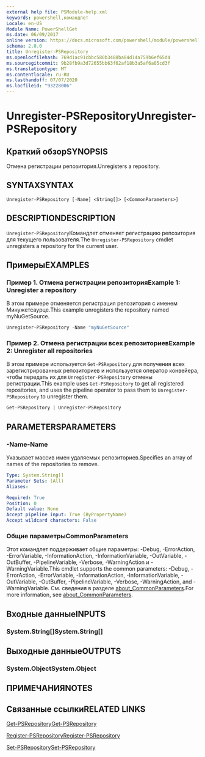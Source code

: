 ```yaml
---
external help file: PSModule-help.xml
keywords: powershell,командлет
Locale: en-US
Module Name: PowerShellGet
ms.date: 06/09/2017
online version: https://docs.microsoft.com/powershell/module/powershellget/unregister-psrepository?view=powershell-7.1&WT.mc_id=ps-gethelp
schema: 2.0.0
title: Unregister-PSRepository
ms.openlocfilehash: 769d1ac91cbbc580b3488ba84d14a759b6ef65d4
ms.sourcegitcommit: 9b28fb9a3d72655bb63f62af18b3a5af6a05cd3f
ms.translationtype: MT
ms.contentlocale: ru-RU
ms.lasthandoff: 07/07/2020
ms.locfileid: "93228006"
---
```

# <span data-ttu-id="8c48a-103">Unregister-PSRepository</span><span class="sxs-lookup"><span data-stu-id="8c48a-103">Unregister-PSRepository</span></span>

## <span data-ttu-id="8c48a-104">Краткий обзор</span><span class="sxs-lookup"><span data-stu-id="8c48a-104">SYNOPSIS</span></span>
<span data-ttu-id="8c48a-105">Отмена регистрации репозитория.</span><span class="sxs-lookup"><span data-stu-id="8c48a-105">Unregisters a repository.</span></span>

## <span data-ttu-id="8c48a-106">SYNTAX</span><span class="sxs-lookup"><span data-stu-id="8c48a-106">SYNTAX</span></span>

```
Unregister-PSRepository [-Name] <String[]> [<CommonParameters>]
```

## <span data-ttu-id="8c48a-107">DESCRIPTION</span><span class="sxs-lookup"><span data-stu-id="8c48a-107">DESCRIPTION</span></span>

<span data-ttu-id="8c48a-108">`Unregister-PSRepository`Командлет отменяет регистрацию репозитория для текущего пользователя.</span><span class="sxs-lookup"><span data-stu-id="8c48a-108">The `Unregister-PSRepository` cmdlet unregisters a repository for the current user.</span></span>

## <span data-ttu-id="8c48a-109">Примеры</span><span class="sxs-lookup"><span data-stu-id="8c48a-109">EXAMPLES</span></span>

### <span data-ttu-id="8c48a-110">Пример 1. Отмена регистрации репозитория</span><span class="sxs-lookup"><span data-stu-id="8c48a-110">Example 1: Unregister a repository</span></span>

<span data-ttu-id="8c48a-111">В этом примере отменяется регистрация репозитория с именем Минужетсаурце.</span><span class="sxs-lookup"><span data-stu-id="8c48a-111">This example unregisters the repository named myNuGetSource.</span></span>

```powershell
Unregister-PSRepository -Name "myNuGetSource"
```

### <span data-ttu-id="8c48a-112">Пример 2. Отмена регистрации всех репозиториев</span><span class="sxs-lookup"><span data-stu-id="8c48a-112">Example 2: Unregister all repositories</span></span>

<span data-ttu-id="8c48a-113">В этом примере используется `Get-PSRepository` для получения всех зарегистрированных репозиториев и используется оператор конвейера, чтобы передать их для `Unregister-PSRepository` отмены регистрации.</span><span class="sxs-lookup"><span data-stu-id="8c48a-113">This example uses `Get-PSRepository` to get all registered repositories, and uses the pipeline operator to pass them to `Unregister-PSRepository` to unregister them.</span></span>

```powershell
Get-PSRepository | Unregister-PSRepository
```

## <span data-ttu-id="8c48a-114">PARAMETERS</span><span class="sxs-lookup"><span data-stu-id="8c48a-114">PARAMETERS</span></span>

### <span data-ttu-id="8c48a-115">-Name</span><span class="sxs-lookup"><span data-stu-id="8c48a-115">-Name</span></span>

<span data-ttu-id="8c48a-116">Указывает массив имен удаляемых репозиториев.</span><span class="sxs-lookup"><span data-stu-id="8c48a-116">Specifies an array of names of the repositories to remove.</span></span>

```yaml
Type: System.String[]
Parameter Sets: (All)
Aliases:

Required: True
Position: 0
Default value: None
Accept pipeline input: True (ByPropertyName)
Accept wildcard characters: False
```

### <span data-ttu-id="8c48a-117">Общие параметры</span><span class="sxs-lookup"><span data-stu-id="8c48a-117">CommonParameters</span></span>

<span data-ttu-id="8c48a-118">Этот командлет поддерживает общие параметры: -Debug, -ErrorAction, -ErrorVariable, -InformationAction, -InformationVariable, -OutVariable, -OutBuffer, -PipelineVariable, -Verbose, -WarningAction и -WarningVariable.</span><span class="sxs-lookup"><span data-stu-id="8c48a-118">This cmdlet supports the common parameters: -Debug, -ErrorAction, -ErrorVariable, -InformationAction, -InformationVariable, -OutVariable, -OutBuffer, -PipelineVariable, -Verbose, -WarningAction, and -WarningVariable.</span></span> <span data-ttu-id="8c48a-119">См. сведения в разделе [about_CommonParameters](https://go.microsoft.com/fwlink/?LinkID=113216).</span><span class="sxs-lookup"><span data-stu-id="8c48a-119">For more information, see [about_CommonParameters](https://go.microsoft.com/fwlink/?LinkID=113216).</span></span>

## <span data-ttu-id="8c48a-120">Входные данные</span><span class="sxs-lookup"><span data-stu-id="8c48a-120">INPUTS</span></span>

### <span data-ttu-id="8c48a-121">System.String[]</span><span class="sxs-lookup"><span data-stu-id="8c48a-121">System.String[]</span></span>

## <span data-ttu-id="8c48a-122">Выходные данные</span><span class="sxs-lookup"><span data-stu-id="8c48a-122">OUTPUTS</span></span>

### <span data-ttu-id="8c48a-123">System.Object</span><span class="sxs-lookup"><span data-stu-id="8c48a-123">System.Object</span></span>

## <span data-ttu-id="8c48a-124">ПРИМЕЧАНИЯ</span><span class="sxs-lookup"><span data-stu-id="8c48a-124">NOTES</span></span>

## <span data-ttu-id="8c48a-125">Связанные ссылки</span><span class="sxs-lookup"><span data-stu-id="8c48a-125">RELATED LINKS</span></span>

[<span data-ttu-id="8c48a-126">Get-PSRepository</span><span class="sxs-lookup"><span data-stu-id="8c48a-126">Get-PSRepository</span></span>](Get-PSRepository.md)

[<span data-ttu-id="8c48a-127">Register-PSRepository</span><span class="sxs-lookup"><span data-stu-id="8c48a-127">Register-PSRepository</span></span>](Register-PSRepository.md)

[<span data-ttu-id="8c48a-128">Set-PSRepository</span><span class="sxs-lookup"><span data-stu-id="8c48a-128">Set-PSRepository</span></span>](Set-PSRepository.md)
